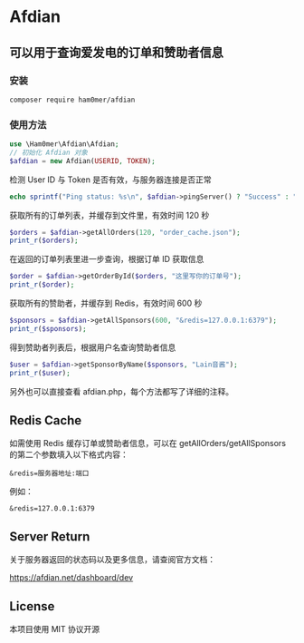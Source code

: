 # Afdian
## 可以用于查询爱发电的订单和赞助者信息

### 安装

~~~bash
composer require ham0mer/afdian
~~~

### 使用方法

~~~php
use \Ham0mer\Afdian\Afdian;
// 初始化 Afdian 对象
$afdian = new Afdian(USERID, TOKEN);
~~~
检测 User ID 与 Token 是否有效，与服务器连接是否正常

```php
echo sprintf("Ping status: %s\n", $afdian->pingServer() ? "Success" : "Failed");
```

获取所有的订单列表，并缓存到文件里，有效时间 120 秒
```php
$orders = $afdian->getAllOrders(120, "order_cache.json");
print_r($orders);
```
在返回的订单列表里进一步查询，根据订单 ID 获取信息
```php
$order = $afdian->getOrderById($orders, "这里写你的订单号");
print_r($order);
```
获取所有的赞助者，并缓存到 Redis，有效时间 600 秒
```php
$sponsors = $afdian->getAllSponsors(600, "&redis=127.0.0.1:6379");
print_r($sponsors);
```
得到赞助者列表后，根据用户名查询赞助者信息
```php
$user = $afdian->getSponsorByName($sponsors, "Lain音酱");
print_r($user);
```
另外也可以直接查看 afdian.php，每个方法都写了详细的注释。

## Redis Cache
如需使用 Redis 缓存订单或赞助者信息，可以在 getAllOrders/getAllSponsors 的第二个参数填入以下格式内容：
```
&redis=服务器地址:端口
```
例如：
```
&redis=127.0.0.1:6379
```

## Server Return
关于服务器返回的状态码以及更多信息，请查阅官方文档：

https://afdian.net/dashboard/dev

## License
本项目使用 MIT 协议开源